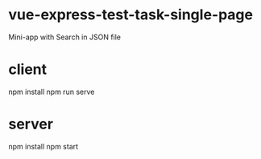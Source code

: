 # vue-express-test-task-single-page

Mini-app with Search in JSON file

# client
 npm install
 npm run serve

# server
 npm install
 npm start
